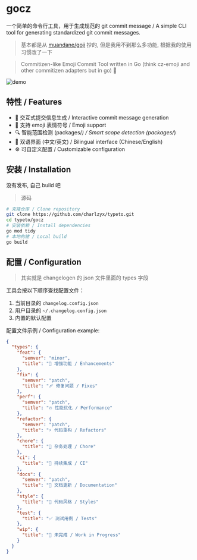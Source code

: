 # gocz

一个简单的命令行工具，用于生成规范的 git commit message / A simple CLI tool for generating standardized git commit messages.

> 基本都是从 [muandane/goji](https://github.com/muandane/goji) 抄的, 但是我用不到那么多功能, 根据我的使用习惯改了一下

> Commitizen-like Emoji Commit Tool written in Go (think cz-emoji and other commitizen adapters but in go) 🚀

![demo](https://r2.chaogpt.space/gocz.gif)

## 特性 / Features

- 🎯 交互式提交信息生成 / Interactive commit message generation
- 🌈 支持 emoji 表情符号 / Emoji support
- 🔍 智能范围检测 (packages/_) / Smart scope detection (packages/_)
- 🎨 双语界面 (中文/英文) / Bilingual interface (Chinese/English)
- ⚙️ 可自定义配置 / Customizable configuration

## 安装 / Installation

没有发布, 自己 build 吧

> 源码

```bash
# 克隆仓库 / Clone repository
git clone https://github.com/charlzyx/typeto.git
cd typeto/gocz
# 安装依赖 / Install dependencies
go mod tidy
# 本地构建 / Local build
go build
```

## 配置 / Configuration

> 其实就是 changelogen 的 json 文件里面的 types 字段

工具会按以下顺序查找配置文件：

1. 当前目录的 `changelog.config.json`
2. 用户目录的 `~/.changelog.config.json`
3. 内置的默认配置

配置文件示例 / Configuration example:

```json
{
  "types": {
    "feat": {
      "semver": "minor",
      "title": "🚀 增强功能 / Enhancements"
    },
    "fix": {
      "semver": "patch",
      "title": "🩹 修复问题 / Fixes"
    },
    "perf": {
      "semver": "patch",
      "title": "🔥 性能优化 / Performance"
    },
    "refactor": {
      "semver": "patch",
      "title": "⚡ 代码重构 / Refactors"
    },
    "chore": {
      "title": "🏡 杂务处理 / Chore"
    },
    "ci": {
      "title": "🤖 持续集成 / CI"
    },
    "docs": {
      "semver": "patch",
      "title": "📖 文档更新 / Documentation"
    },
    "style": {
      "title": "💅 代码风格 / Styles"
    },
    "test": {
      "title": "✅ 测试用例 / Tests"
    },
    "wip": {
      "title": "🚧 未完成 / Work in Progress"
    }
  }
}
```
